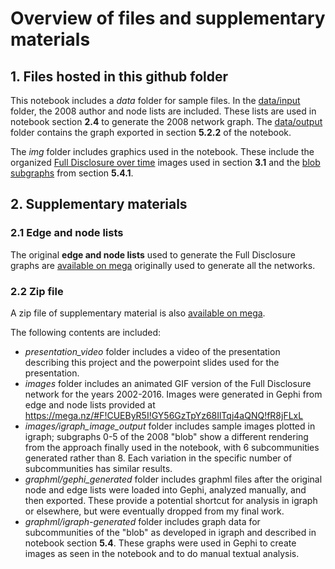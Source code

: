 # Overview of files and supplementary materials

## 1. Files hosted in this github folder

This notebook includes a _data_ folder for sample files. In the [data/input](data/input) folder, the 2008 author and node lists are included. These lists are used in notebook section **2.4** to generate the 2008 network graph. The [data/output](data/output) folder contains the graph exported in section **5.2.2** of the notebook.

The _img_ folder includes graphics used in the notebook. These include the organized [Full Disclosure over time](img/network_over_time) images used in section **3.1** and the [blob subgraphs](img/blob_subgraphs) from section **5.4.1**.

## 2. Supplementary materials

### 2.1 Edge and node lists

The original **edge and node lists** used to generate the Full Disclosure graphs are [available on mega](https://mega.nz/#F!CUEByR5I!GY56GzTpYz68IlTqj4aQNQ!fR8jFLxL) originally used to generate all the networks.

### 2.2 Zip file

A zip file of supplementary material is also [available on mega](https://mega.nz/#!egFlzQ4A!Wf_V4UnyfoCNCE_ltT9F4veR-B8ep2uSmsOB-Z-K9tA). 

The following contents are included:

* _presentation_video_ folder includes a video of the presentation describing this project and the powerpoint slides used for the presentation.
* _images_ folder includes an animated GIF version of the Full Disclosure network for the years 2002-2016. Images were generated in Gephi from edge and node lists provided at https://mega.nz/#F!CUEByR5I!GY56GzTpYz68IlTqj4aQNQ!fR8jFLxL
* _images/igraph_image_output_ folder includes sample images plotted in igraph; subgraphs 0-5 of the 2008 "blob" show a different rendering from the approach finally used in the notebook, with 6 subcommunities generated rather than 8. Each variation in the specific number of subcommunities has similar results.
* _graphml/gephi_generated_ folder includes graphml files after the original node and edge lists were loaded into Gephi, analyzed manually, and then exported. These provide a potential shortcut for analysis in igraph or elsewhere, but were eventually dropped from my final work.
* _graphml/igraph-generated_ folder includes graph data for subcommunities of the "blob" as developed in igraph and described in notebook section **5.4**. These graphs were used in Gephi to create images as seen in the notebook and to do manual textual analysis.

